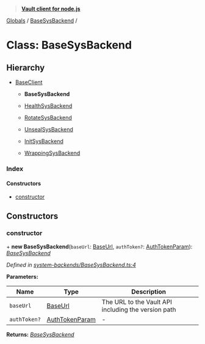 > **[Vault client for node.js](../README.md)**

[Globals](../globals.md) / [BaseSysBackend](basesysbackend.md) /

# Class: BaseSysBackend

## Hierarchy

* [BaseClient](baseclient.md)

  * **BaseSysBackend**

  * [HealthSysBackend](healthsysbackend.md)

  * [RotateSysBackend](rotatesysbackend.md)

  * [UnsealSysBackend](unsealsysbackend.md)

  * [InitSysBackend](initsysbackend.md)

  * [WrappingSysBackend](wrappingsysbackend.md)

### Index

#### Constructors

* [constructor](basesysbackend.md#constructor)

## Constructors

###  constructor

\+ **new BaseSysBackend**(`baseUrl`: [BaseUrl](../globals.md#baseurl), `authToken?`: [AuthTokenParam](../globals.md#authtokenparam)): *[BaseSysBackend](basesysbackend.md)*

*Defined in [system-backends/BaseSysBackend.ts:4](https://github.com/theogravity/vault-tacular/blob/27041c7/src/system-backends/BaseSysBackend.ts#L4)*

**Parameters:**

Name | Type | Description |
------ | ------ | ------ |
`baseUrl` | [BaseUrl](../globals.md#baseurl) | The URL to the Vault API including the version path |
`authToken?` | [AuthTokenParam](../globals.md#authtokenparam) | - |

**Returns:** *[BaseSysBackend](basesysbackend.md)*